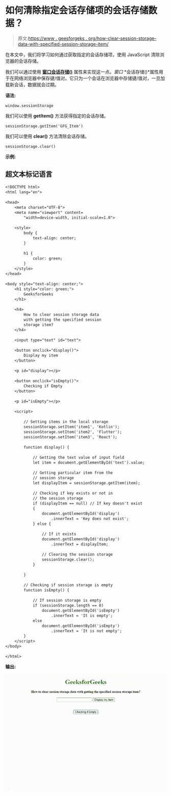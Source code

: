 # 如何清除指定会话存储项的会话存储数据？

> 原文:[https://www . geesforgeks . org/how-clear-session-storage-data-with-specified-session-storage-item/](https://www.geeksforgeeks.org/how-to-clear-session-storage-data-with-specified-session-storage-item/)

在本文中，我们将学习如何通过获取指定的会话存储项，使用 JavaScript 清除浏览器的会话存储。

我们可以通过使用 [**窗口会话存储()**](https://www.geeksforgeeks.org/html-window-sessionstorage-property/) 属性来实现这一点。*窗口* *会话存储()*属性用于在网络浏览器中保存键/值对。它只为一个会话在浏览器中存储键/值对，一旦加载新会话，数据就会过期。

**语法:**

```htmlhtml
window.sessionStorage
```

我们可以使用 **getItem()** 方法获得指定的会话存储。

```htmlhtml
sessionStorage.getItem('GFG_Item')
```

我们可以使用 **clear()** 方法清除会话存储。

```htmlhtml
sessionStorage.clear()
```

**示例:**

## 超文本标记语言

```htmlhtml
<!DOCTYPE html>
<html lang="en">

<head>
    <meta charset="UTF-8">
    <meta name="viewport" content=
        "width=device-width, initial-scale=1.0">

    <style>
        body {
            text-align: center;
        }

        h1 {
            color: green;
        }
    </style>
</head>

<body style="text-align: center;">
    <h1 style="color: green;">
        GeeksforGeeks
    </h1>

    <h4>
        How to clear session storage data 
        with getting the specified session 
        storage item?
    </h4>

    <input type="text" id="text">

    <button onclick="display()">
        Display my item
    </button>

    <p id="display"></p>

    <button onclick="isEmpty()">
        Checking if Empty
    </button>

    <p id="isEmpty"></p>

    <script>

        // Setting items in the local storage
        sessionStorage.setItem('item1', 'Kotlin');
        sessionStorage.setItem('item2', 'Flutter');
        sessionStorage.setItem('item3', 'React');

        function display() {

            // Getting the text value of input field
            let item = document.getElementById('text').value;

            // Getting particular item from the
            // session storage
            let displayItem = sessionStorage.getItem(item);

            // Checking if key exists or not in 
            // the session storage 
            if (displayItem == null) // If key doesn't exist
            {
                document.getElementById('display')
                    .innerText = 'Key does not exist';
            } else {

                // If it exists
                document.getElementById('display')
                    .innerText = displayItem;

                // Clearing the session storage
                sessionStorage.clear();
            }

        }

        // Checking if session storage is empty
        function isEmpty() {

            // If session storage is empty
            if (sessionStorage.length == 0)
                document.getElementById('isEmpty')
                    .innerText = 'It is empty';
            else
                document.getElementById('isEmpty')
                    .innerText = 'It is not empty';
        }
    </script>
</body>

</html>
```

**输出:**

![](img/a2321923b154186c1c253aecf7f69066.png)